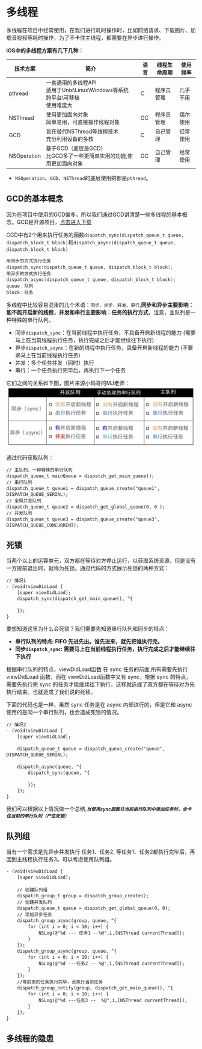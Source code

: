 # 多线程
多线程在项目中经常使用，在我们进行耗时操作时，比如网络请求、下载图片、加载音视频等耗时操作，为了不卡住主线程，都需要在异步进行操作。

**iOS中的多线程方案有几下几种：**

**技术方案** | **简介** | **语言** | **线程生命周期** | **使用频率**
------- | ------- | ------- | ------- | -------
pthread | 一套通用的多线程API<br>适用于Unix\Linux\Windows等系统<br>跨平台\可移植<br>使用难度大 | C | 程序员管理 | 几乎不用
NSThread | 使用更加面向对象<br>简单易用，可直接操作线程对象 | OC | 程序员管理 | 偶尔使用
GCD | 旨在替代NSThread等线程技术<br>充分利用设备的多核 | C | 自己管理 | 经常使用
NSOperation | 基于GCD（底层是GCD）<br>比GCD多了一些更简单实用的功能,使用更加面向对象 | OC | 自己管理 | 经常使用

* `NSOperation`、`GCD`、`NSThread`的底层使用的都是`pthread`。

## GCD的基本概念
因为在项目中使用的GCD偏多，所以我们通过GCD讲清楚一些多线程的基本概念。GCD是开源项目，[点击进入下载](https://github.com/apple/swift-corelibs-libdispatch)

GCD中有2个用来执行任务的函数`dispatch_sync(dispatch_queue_t queue, dispatch_block_t block)`和`dispatch_async(dispatch_queue_t queue, dispatch_block_t block)`
```c
用同步的方式执行任务
dispatch_sync(dispatch_queue_t queue, dispatch_block_t block);
用异步的方式执行任务
dispatch_async(dispatch_queue_t queue, dispatch_block_t block);
queue：队列
block：任务
```

多线程中比较容易混淆的几个术语：`同步、异步、并发、串行`,**同步和异步主要影响：能不能开启新的线程，并发和串行主要影响：任务的执行方式**，注意，主队列是一种特殊的串行队列。
* 同步`dispatch_sync`：在当前线程中执行任务，不具备开启新线程的能力  (需要马上在当前线程执行任务，执行完成之后才能继续往下执行)
* 异步`dispatch_async`：在新的线程中执行任务，具备开启新线程的能力   (不要求马上在当前线程执行任务)
* 并发：多个任务并发（同时）执行
* 串行：一个任务执行完毕后，再执行下一个任务

它们之间的关系如下图，图片来源小码哥的MJ老师：
![](./../imgs/ios_img_44.jpg)

通过代码获取队列：
```objc
// 主队列，一种特殊的串行队列
dispatch_queue_t mainQueue = dispatch_get_main_queue();
// 串行队列
dispatch_queue_t queue1 = dispatch_queue_create("queue1", DISPATCH_QUEUE_SERIAL);
// 全局并发队列
dispatch_queue_t queue2 = dispatch_get_global_queue(0, 0 );
// 并发队列
dispatch_queue_t queue3 = dispatch_queue_create("queue3", DISPATCH_QUEUE_CONCURRENT);
```

## 死锁
当两个以上的运算单元，双方都在等待对方停止运行，以获取系统资源，但是没有一方提前退出时，就称为死锁。通过代码的方式展示死锁的两种方式：
```objc
// 情况1
- (void)viewDidLoad {
    [super viewDidLoad];
    dispatch_sync(dispatch_get_main_queue(), ^{

    });
}
```
要想知道这里为什么会死锁？我们需要先知道串行队列和同步的特点：
* **串行队列的特点: FIFO 先进先出。谁先进来，就先把谁执行完。**
* **同步`dispatch_sync`: 需要马上在当前线程执行任务，执行完成之后才能继续往下执行**

根据串行队列的特点，viewDidLoad函数 在 sync 任务的前面,所有需要先执行 viewDidLoad 函数，而在 viewDidLoad函数中又有 sync，根据 sync 的特点，需要先执行完 sync 的任务才能继续往下执行，这样就造成了双方都在等待对方先执行结束。也就造成了我们说的死锁。

下面的代码也是一样，虽然 sync 任务是在 async 内部进行的，但是它和 async 使用的是同一个串行队列，也会造成死锁的情况。
```objc
// 情况2
- (void)viewDidLoad {
    [super viewDidLoad];
    
    dispatch_queue_t queue = dispatch_queue_create("queue", DISPATCH_QUEUE_SERIAL);
    
    dispatch_async(queue, ^{
        dispatch_sync(queue, ^{

        });
    });
}
```
我们可以根据以上情况做一个总结,_**`当使用sync函数往当前串行队列中添加任务时，会卡住当前的串行队列（产生死锁）`**_

## 队列组
当有一个需求是先异步并发执行 任务1、任务2, 等任务1、任务2都执行完毕后，再回到主线程执行任务3。可以考虑使用队列组。
```
- (void)viewDidLoad {
    [super viewDidLoad];
    
    // 创建队列组
    dispatch_group_t group = dispatch_group_create();
    // 创建并发队列
    dispatch_queue_t queue = dispatch_get_global_queue(0, 0);
    // 添加异步任务
    dispatch_group_async(group, queue, ^{
        for (int i = 0; i < 10; i++) {
            NSLog(@"%d --- 任务1 --%@",i,[NSThread currentThread]);
        }
    });
    dispatch_group_async(group, queue, ^{
        for (int i = 0; i < 10; i++) {
            NSLog(@"%d ---任务2 -- %@",i,[NSThread currentThread]);
        }
    });
    //等前面的任务执行完毕，会执行当前任务
    dispatch_group_notify(group, dispatch_get_main_queue(), ^{
        for (int i = 0; i < 10; i++) {
            NSLog(@"%d ---任务3 --  %@",i,[NSThread currentThread]);
        }
    });
}
```
## 多线程的隐患